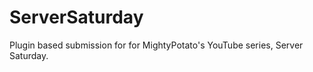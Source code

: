 ServerSaturday
==============

Plugin based submission for for MightyPotato's YouTube series, Server Saturday.
